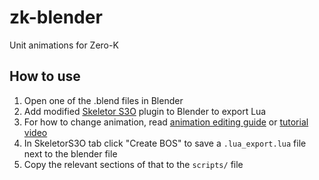 # zk-blender
Unit animations for Zero-K

## How to use

1. Open one of the .blend files in Blender
1. Add modified [Skeletor S3O](https://github.com/Beherith/Skeletor_S3O/blob/a8a2290826fab6e95511930233fac2db1111939a/skeletorscript.py) plugin to Blender to export Lua
1. For how to change animation, read [animation editing guide](https://docs.google.com/document/d/1-oMLkWHBhfN6a3a5aEZU6X02lY4aZE52nZRtrvIe4cM/edit#) or [tutorial video](https://www.youtube.com/watch?v=DaMLNfOR6KU)
1. In SkeletorS3O tab click "Create BOS" to save a `.lua_export.lua` file next to the blender file
1. Copy the relevant sections of that to the `scripts/` file
